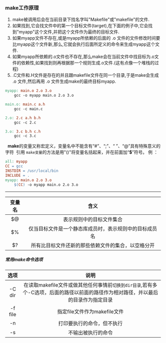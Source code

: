 ### make工作原理
1. make被调用后会在当前目录下找名字叫"Makefile"或"makefile"的文件.
2. 如果找到,它会找文件中的第一个目标文件(target),在下面的例子中,它会找到"myapp"这个文件,并把这个文件作为最终的目标文件.
3. 如果myapp文件不存在,或是myapp所依赖的后面的 .o 文件的文件修改时间要比myapp这个文件新,那么,它就会执行后面所定义的命令来生成myapp这个文件.
4. 如果myapp所依赖的.o文件也不存在,那么make会在当前文件中找目标为.o文件的依赖性,如果找到则再根据那一个规则生成.o文件.(这有点像一个堆栈的过程)
5. .C文件和.H文件是存在的并且跟makefile文件在同一个目录,于是make会生成 .o 文件,然后再用 .o 文件生成make的最终目标myapp.

```makefile
myapp: main.o 2.o 3.o
	gcc -o myapp main.o 2.o 3.o

main.o: main.c a.h
	gcc -c main.c

2.o: 2.c a.h b.h
	gcc -c 2.c

3.o: 3.c b.h c.h
	gcc -c 3.c

```
 
**make**的变量又称宏定义，变量名中不能含有“#”、“;”、“ ”、“@”具有特殊意义的字符 
引用 `make变量`的方法是用"()"将变量名括起来，并在前面加“**$**”符号。
例 ：
```makefile
all: myapp
CC = gcc
INSTDIR = /usr/local/bin
INCLUDE = .
myapp: main.o 2.o 3.o
	$(CC) -o myapp main.o 2.o 3.o
```
<hr/>


|变量名 |含义 |
|:-------------:|:------:|
|$@|表示规则中的目标文件集合|
|$%|仅当目标文件是一个静态库成员时，表示规则中的目标成员名|
|$?|所有比目标文件还新的那些依赖文件的集合，以空格分开|


##### 常用make命令选项


| 选项 | 说明 |
|:-------------:|:------:|
| -C dir | 在读取makefile文件或做其他任何事情前`切换到dir目录`,若有多个-C选项，后面的路径以前面的路径作为相对路径，并以最后的目录作为指定目录 |
|-f file| 指定file文件作为makefile文件 |
| -n |打印要执行的命令，但不执行 |
| -s |不输出被执行的命令|
